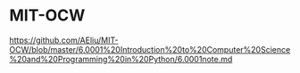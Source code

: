 # MIT-OCW


https://github.com/AEliu/MIT-OCW/blob/master/6.0001%20Introduction%20to%20Computer%20Science%20and%20Programming%20in%20Python/6.0001note.md
